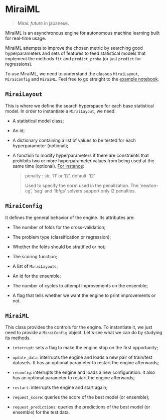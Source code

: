 # MiraiML

> Mirai: _future_ in japanese.

MiraiML is an asynchronous engine for autonomous machine learning built for
real-time usage.

MiraiML attempts to improve the chosen metric by searching good hyperparameters
and sets of features to feed statistical models that implement the methods `fit`
and `predict_proba` (or just `predict` for regressions).

To use MiraiML, we need to understand the classes `MiraiLayout`, `MiraiConfig`
and `MiraiML`. Feel free to go straight to the [example notebook](example.ipynb).

## `MiraiLayout`

This is where we define the search hyperspace for each base statistical model.
In order to instantiate a `MiraiLayout`, we need:

- A statistical model class;

- An id;

- A dictionary containing a list of values to be tested for each hyperparameter
  (optional);

- A function to modify hyperparameters if there are constraints that prohibits
  two or more hyperparameter values from being used at the same time (optional).
  [For instance](https://scikit-learn.org/stable/modules/generated/sklearn.linear_model.LogisticRegression.html):

  > penalty : str, ‘l1’ or ‘l2’, default: ‘l2’
  >
  > Used to specify the norm used in the penalization. The ‘newton-cg’, ‘sag’
  > and ‘lbfgs’ solvers support only l2 penalties.

## `MiraiConfig`

It defines the general behavior of the engine. Its attributes are:

- The number of folds for the cross-validation;

- The problem type (classification or regression);

- Whether the folds should be stratified or not;

- The scoring function;

- A list of `MiraiLayouts`;

- An id for the ensemble;

- The number of cycles to attempt improvements on the ensemble;

- A flag that tells whether we want the engine to print improvements or not.

## `MiraiML`

This class provides the controls for the engine. To instantiate it, we just need
to provide a `MiraiConfig` object. Let's see what we can do by studying its
methods.

- `interrupt`: sets a flag to make the engine stop on the first opportunity;

- `update_data`: interrupts the engine and loads a new pair of train/test
  datasets. It has an optional parameter to restart the engine afterwards;

- `reconfig`: interrupts the engine and loads a new configuration. It also has
  an optional parameter to restart the engine afterwards;

- `restart`: interrupts the engine and start again;

- `request_score`: queries the score of the best model (or ensemble);

- `request_predictions`: queries the predictions of the best model (or ensemble)
  for the test data.
